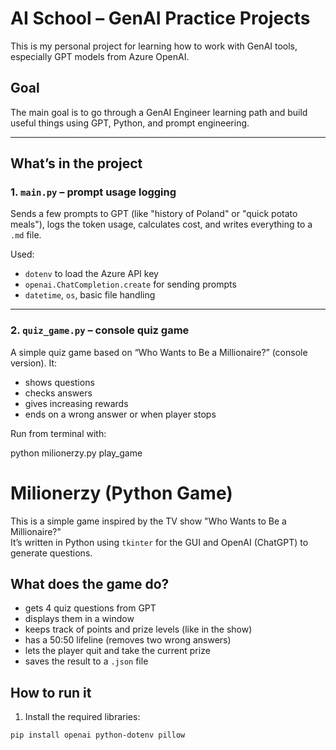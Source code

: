 # AI School – GenAI Practice Projects

This is my personal project for learning how to work with GenAI tools, especially GPT models from Azure OpenAI.

## Goal

The main goal is to go through a GenAI Engineer learning path and build useful things using GPT, Python, and prompt engineering.

---

## What’s in the project

### 1. `main.py` – prompt usage logging

Sends a few prompts to GPT (like "history of Poland" or "quick potato meals"), logs the token usage, calculates cost, and writes everything to a `.md` file.

Used:
- `dotenv` to load the Azure API key
- `openai.ChatCompletion.create` for sending prompts
- `datetime`, `os`, basic file handling

---

### 2. `quiz_game.py` – console quiz game

A simple quiz game based on “Who Wants to Be a Millionaire?” (console version). It:

- shows questions
- checks answers
- gives increasing rewards
- ends on a wrong answer or when player stops

Run from terminal with:


python milionerzy.py play_game

# Milionerzy (Python Game)

This is a simple game inspired by the TV show "Who Wants to Be a Millionaire?"  
It’s written in Python using `tkinter` for the GUI and OpenAI (ChatGPT) to generate questions.

## What does the game do?

- gets 4 quiz questions from GPT
- displays them in a window
- keeps track of points and prize levels (like in the show)
- has a 50:50 lifeline (removes two wrong answers)
- lets the player quit and take the current prize
- saves the result to a `.json` file

## How to run it

1. Install the required libraries:

```bash
pip install openai python-dotenv pillow

